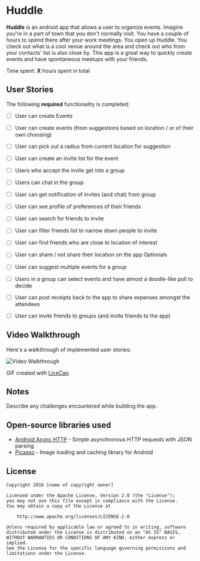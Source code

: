 # Huddle
**Huddle** is an android app that allows a user to organize events. Imagine you're in a part of town that you don't normally visit. You have a couple of hours to spend there after your work meetings. You open up Huddle. You check out what is a cool venue around the area and check out who from your contacts' list is also close by. This app is a great way to quickly create events and have spontaneous meetups with your friends.

Time spent: **X** hours spent in total

## User Stories

The following **required** functionality is completed:

* [ ] User can create Events
* [ ] User can create events (from suggestions based on location / or of their own choosing)
* [ ] User can pick out a radius from current location for suggestion
* [ ] User can create an invite list for the event
* [ ] Users who accept the invite get into a group
* [ ] Users can chat in the group
* [ ] User can get notification of invites (and chat) from group
* [ ] User can see profile of preferences of their friends
* [ ] User can search for friends to invite
* [ ] User can filter friends list to narrow down people to invite
* [ ] User can find friends who are close to location of interest
* [ ] User can share / not share their location on the app
Optionals
* [ ] User can suggest multiple events for a group
* [ ] Users in a group can select events and have almost a doodle-like poll to decide
* [ ] User can post receipts back to the app to share expenses amongst the attendees
* [ ] User can invite friends to groups (and invite friends to the app)


## Video Walkthrough

Here's a walkthrough of implemented user stories:

<img src='http://i.imgur.com/link/to/your/gif/file.gif' title='Video Walkthrough' width='' alt='Video Walkthrough' />

GIF created with [LiceCap](http://www.cockos.com/licecap/).

## Notes

Describe any challenges encountered while building the app.

## Open-source libraries used

- [Android Async HTTP](https://github.com/loopj/android-async-http) - Simple asynchronous HTTP requests with JSON parsing
- [Picasso](http://square.github.io/picasso/) - Image loading and caching library for Android

## License

    Copyright 2016 [name of copyright owner]

    Licensed under the Apache License, Version 2.0 (the "License");
    you may not use this file except in compliance with the License.
    You may obtain a copy of the License at

        http://www.apache.org/licenses/LICENSE-2.0

    Unless required by applicable law or agreed to in writing, software
    distributed under the License is distributed on an "AS IS" BASIS,
    WITHOUT WARRANTIES OR CONDITIONS OF ANY KIND, either express or implied.
    See the License for the specific language governing permissions and
    limitations under the License.

